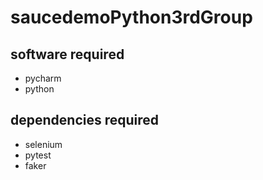 # saucedemoPython3rdGroup
## software required
* pycharm
* python

## dependencies required
* selenium
* pytest
* faker
